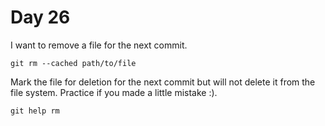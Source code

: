# Day 26

I want to remove a file for the next commit.

    git rm --cached path/to/file

Mark the file for deletion for the next commit but will not delete it from the file system. Practice if you made a little mistake :).

    git help rm
